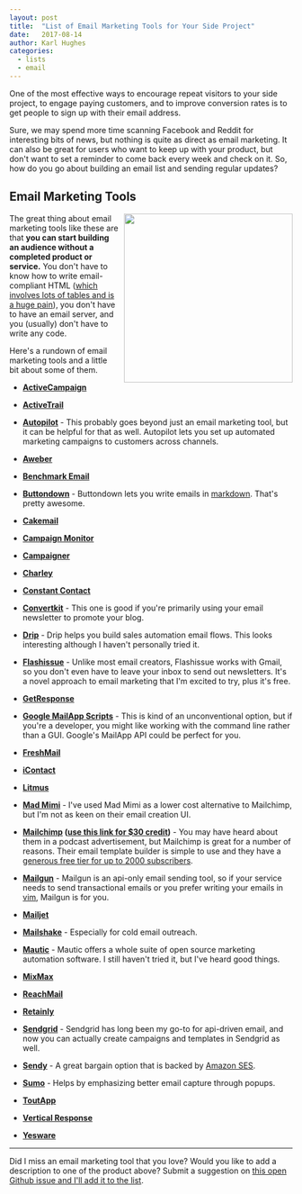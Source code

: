 ```yaml
---
layout: post
title:  "List of Email Marketing Tools for Your Side Project"
date:   2017-08-14
author: Karl Hughes
categories:
  - lists
  - email
---
```


One of the most effective ways to encourage repeat visitors to your side project, to engage paying customers, and to improve conversion rates is to get people to sign up with their email address.

Sure, we may spend more time scanning Facebook and Reddit for interesting bits of news, but nothing is quite as direct as email marketing. It can also be great for users who want to keep up with your product, but don't want to set a reminder to come back every week and check on it. So, how do you go about building an email list and sending regular updates?

## Email Marketing Tools

<img src="https://i.imgur.com/yAA3TAU.jpg" style="float:right; width: 300px; height: auto; margin-left: 10px;" />

The great thing about email marketing tools like these are that **you can start building an audience without a completed product or service.** You don't have to know how to write email-compliant HTML ([which involves lots of tables and is a huge pain](https://www.sitepoint.com/how-to-code-html-email-newsletters/)), you don't have to have an email server, and you (usually) don't have to write any code.

Here's a rundown of email marketing tools and a little bit about some of them.

- **[ActiveCampaign](http://www.activecampaign.com/)**

- **[ActiveTrail](https://www.activetrail.com/email_marketing_software/)**

- **[Autopilot](https://autopilothq.com/)** - This probably goes beyond just an email marketing tool, but it can be helpful for that as well. Autopilot lets you set up automated marketing campaigns to customers across channels.

- **[Aweber](https://www.aweber.com/)**

- **[Benchmark Email](https://www.benchmarkemail.com/)**

- **[Buttondown](https://buttondown.email)** - Buttondown lets you write emails in [markdown](https://daringfireball.net/projects/markdown/syntax). That's pretty awesome.

- **[Cakemail](https://www.cakemail.com/)**

- **[Campaign Monitor](https://www.campaignmonitor.com/c/)**

- **[Campaigner](http://www.campaigner.com/)**

- **[Charley](https://charley.io/)**

- **[Constant Contact](https://www.constantcontact.com/home/signup.jsp)**

- **[Convertkit](https://convertkit.com/)** - This one is good if you're primarily using your email newsletter to promote your blog.

- **[Drip](https://www.drip.co/)** - Drip helps you build sales automation email flows. This looks interesting although I haven't personally tried it.

- **[Flashissue](https://www.flashissue.com/)** - Unlike most email creators, Flashissue works with Gmail, so you don't even have to leave your inbox to send out newsletters. It's a novel approach to email marketing that I'm excited to try, plus it's free.

- **[GetResponse](https://www.getresponse.com/)**

- **[Google MailApp Scripts](https://developers.google.com/apps-script/reference/mail/mail-app)** - This is kind of an unconventional option, but if you're a developer, you might like working with the command line rather than a GUI. Google's MailApp API could be perfect for you.

- **[FreshMail](https://freshmail.com/)**

- **[iContact](https://www.icontact.com/pricing)**

- **[Litmus](http://litmus.com/)**

- **[Mad Mimi](https://madmimi.com/)** - I've used Mad Mimi as a lower cost alternative to Mailchimp, but I'm not as keen on their email creation UI.

- **[Mailchimp](https://mailchimp.com/) ([use this link for $30 credit](http://eepurl.com/cMDrn5))** - You may have heard about them in a podcast advertisement, but Mailchimp is great for a number of reasons. Their email template builder is simple to use and they have a [generous free tier for up to 2000 subscribers](https://mailchimp.com/pricing/).

- **[Mailgun](https://www.mailgun.com/)** - Mailgun is an api-only email sending tool, so if your service needs to send transactional emails or you prefer writing your emails in [vim](http://www.vim.org/), Mailgun is for you.

- **[Mailjet](https://www.mailjet.com/)**

- **[Mailshake](https://mailshake.com/)** - Especially for cold email outreach.

- **[Mautic](https://www.mautic.org/)** - Mautic offers a whole suite of open source marketing automation software. I still haven't tried it, but I've heard good things.

- **[MixMax](https://mixmax.com/)**

- **[ReachMail](https://www.reachmail.net/)**

- **[Retainly](https://retainly.co/)**

- **[Sendgrid](https://sendgrid.com/)** - Sendgrid has long been my go-to for api-driven email, and now you can actually create campaigns and templates in Sendgrid as well.

- **[Sendy](https://sendy.co/)** - A great bargain option that is backed by [Amazon SES](https://aws.amazon.com/ses/).

- **[Sumo](https://sumo.com/)** - Helps by emphasizing better email capture through popups.

- **[ToutApp](https://www1.toutapp.com/)**

- **[Vertical Response](http://www.verticalresponse.com/)**

- **[Yesware](http://www.yesware.com/)**

-----

Did I miss an email marketing tool that you love? Would you like to add a description to one of the product above? Submit a suggestion on [this open Github issue and I'll add it to the list](https://github.com/karllhughes/side-project-marketing/issues/13).
